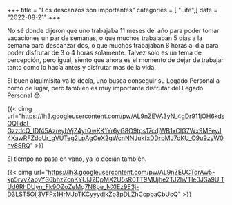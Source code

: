 +++
title = "Los descanzos son importantes"
categories = [ "Life",]
date = "2022-08-21"
+++

No sé donde dijeron que uno trabajaba 11 meses del año para poder tomar vacaciones un par de semanas, o que muchos trabajaban 5 días a la semana para descanzar dos, o que muchos trabajaban 8 horas al día para poder disfrutar de 3 o 4 horas solamente. Talvez sólo es un tema de percepción, pero igual, siento que ahora es el momento de dejar de trabajar tanto como lo hacía antes y disfrutar mas de la vida.

El buen alquimisita ya lo decía, uno busca conseguir su Legado Personal a como de lugar, pero también es muy importante disfrutar del Legado Personal :sunglasses:. 

{{< cimg url="https://lh3.googleusercontent.com/pw/AL9nZEVA3yN_4gDr911jOH6kdsQQIldal-GzzdcQ_IDf45AzreybVjZ4ytQwKK1Yr6yG8O9tps17cdjWB1xCIG7Wx9MFeyJ4XawRFZdoUr_gVUTeg2LpAgOeX2gWcnNNJukfxDDrpMJ7dKU_O9u9zyW0hv8SRQ" >}}

El tiempo no pasa en vano, ya lo decían también.

{{< cimg url="https://lh3.googleusercontent.com/pw/AL9nZEUCTdrAw5-kp5rvvZabyYS6bhzZcnKYUIJ2DpMX2U5sR0TT9MUjhe2TJ2hVTle0JSa9UiTUd6RhDUyn_Fk9OZoZeMq7N8pe_NXlEz9E3j-D3LST5Olj3VFPx1HrMJpTKCyyydjkZb3pDLZhCcpbaCbUcQ" >}}
